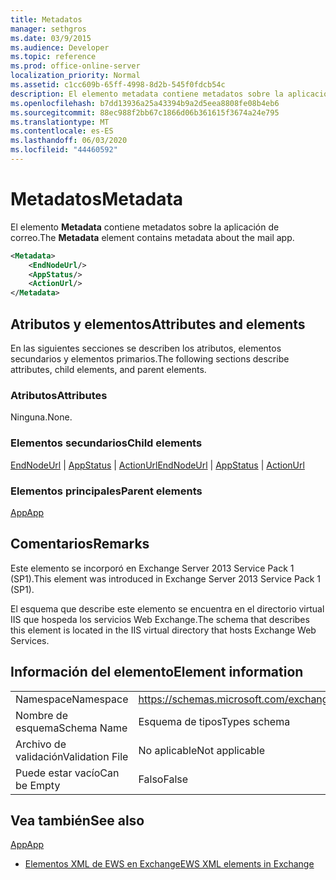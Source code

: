 ```yaml
---
title: Metadatos
manager: sethgros
ms.date: 03/9/2015
ms.audience: Developer
ms.topic: reference
ms.prod: office-online-server
localization_priority: Normal
ms.assetid: c1cc609b-65ff-4998-8d2b-545f0fdcb54c
description: El elemento metadata contiene metadatos sobre la aplicación de correo.
ms.openlocfilehash: b7dd13936a25a43394b9a2d5eea8808fe08b4eb6
ms.sourcegitcommit: 88ec988f2bb67c1866d06b361615f3674a24e795
ms.translationtype: MT
ms.contentlocale: es-ES
ms.lasthandoff: 06/03/2020
ms.locfileid: "44460592"
---
```

# <a name="metadata"></a><span data-ttu-id="11652-103">Metadatos</span><span class="sxs-lookup"><span data-stu-id="11652-103">Metadata</span></span>

<span data-ttu-id="11652-104">El elemento **Metadata** contiene metadatos sobre la aplicación de correo.</span><span class="sxs-lookup"><span data-stu-id="11652-104">The **Metadata** element contains metadata about the mail app.</span></span> 
  
```XML
<Metadata>
    <EndNodeUrl/>
    <AppStatus/>
    <ActionUrl/>
</Metadata>
```

## <a name="attributes-and-elements"></a><span data-ttu-id="11652-105">Atributos y elementos</span><span class="sxs-lookup"><span data-stu-id="11652-105">Attributes and elements</span></span>

<span data-ttu-id="11652-106">En las siguientes secciones se describen los atributos, elementos secundarios y elementos primarios.</span><span class="sxs-lookup"><span data-stu-id="11652-106">The following sections describe attributes, child elements, and parent elements.</span></span>
  
### <a name="attributes"></a><span data-ttu-id="11652-107">Atributos</span><span class="sxs-lookup"><span data-stu-id="11652-107">Attributes</span></span>

<span data-ttu-id="11652-108">Ninguna.</span><span class="sxs-lookup"><span data-stu-id="11652-108">None.</span></span>
  
### <a name="child-elements"></a><span data-ttu-id="11652-109">Elementos secundarios</span><span class="sxs-lookup"><span data-stu-id="11652-109">Child elements</span></span>

<span data-ttu-id="11652-110">[EndNodeUrl](endnodeurl.md)  |  [AppStatus](appstatus-ex15websvcsotherref.md)  |  [ActionUrl](actionurl.md)</span><span class="sxs-lookup"><span data-stu-id="11652-110">[EndNodeUrl](endnodeurl.md) | [AppStatus](appstatus-ex15websvcsotherref.md) | [ActionUrl](actionurl.md)</span></span>
  
### <a name="parent-elements"></a><span data-ttu-id="11652-111">Elementos principales</span><span class="sxs-lookup"><span data-stu-id="11652-111">Parent elements</span></span>

[<span data-ttu-id="11652-112">App</span><span class="sxs-lookup"><span data-stu-id="11652-112">App</span></span>](app.md)
  
## <a name="remarks"></a><span data-ttu-id="11652-113">Comentarios</span><span class="sxs-lookup"><span data-stu-id="11652-113">Remarks</span></span>

<span data-ttu-id="11652-114">Este elemento se incorporó en Exchange Server 2013 Service Pack 1 (SP1).</span><span class="sxs-lookup"><span data-stu-id="11652-114">This element was introduced in Exchange Server 2013 Service Pack 1 (SP1).</span></span>
  
<span data-ttu-id="11652-115">El esquema que describe este elemento se encuentra en el directorio virtual IIS que hospeda los servicios Web Exchange.</span><span class="sxs-lookup"><span data-stu-id="11652-115">The schema that describes this element is located in the IIS virtual directory that hosts Exchange Web Services.</span></span>
  
## <a name="element-information"></a><span data-ttu-id="11652-116">Información del elemento</span><span class="sxs-lookup"><span data-stu-id="11652-116">Element information</span></span>

|||
|:-----|:-----|
|<span data-ttu-id="11652-117">Namespace</span><span class="sxs-lookup"><span data-stu-id="11652-117">Namespace</span></span>  <br/> | https://schemas.microsoft.com/exchange/services/2006/types  <br/> |
|<span data-ttu-id="11652-118">Nombre de esquema</span><span class="sxs-lookup"><span data-stu-id="11652-118">Schema Name</span></span>  <br/> |<span data-ttu-id="11652-119">Esquema de tipos</span><span class="sxs-lookup"><span data-stu-id="11652-119">Types schema</span></span>  <br/> |
|<span data-ttu-id="11652-120">Archivo de validación</span><span class="sxs-lookup"><span data-stu-id="11652-120">Validation File</span></span>  <br/> |<span data-ttu-id="11652-121">No aplicable</span><span class="sxs-lookup"><span data-stu-id="11652-121">Not applicable</span></span>  <br/> |
|<span data-ttu-id="11652-122">Puede estar vacío</span><span class="sxs-lookup"><span data-stu-id="11652-122">Can be Empty</span></span>  <br/> |<span data-ttu-id="11652-123">Falso</span><span class="sxs-lookup"><span data-stu-id="11652-123">False</span></span>  <br/> |
   
## <a name="see-also"></a><span data-ttu-id="11652-124">Vea también</span><span class="sxs-lookup"><span data-stu-id="11652-124">See also</span></span>



[<span data-ttu-id="11652-125">App</span><span class="sxs-lookup"><span data-stu-id="11652-125">App</span></span>](app.md)


- [<span data-ttu-id="11652-126">Elementos XML de EWS en Exchange</span><span class="sxs-lookup"><span data-stu-id="11652-126">EWS XML elements in Exchange</span></span>](ews-xml-elements-in-exchange.md)

